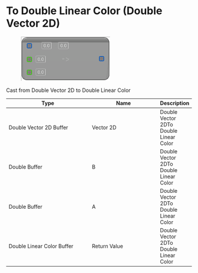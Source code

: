 # To Double Linear Color (Double Vector 2D)

<div align="left" data-full-width="false">

<figure><img src="To_Double_Linear_Color_(Double_Vector_2D).png" alt=""><figcaption></figcaption></figure>

</div>

Cast from Double Vector 2D to Double Linear Color

<table>
<thead><tr><th width="250">Type</th><th width="200">Name</th><th>Description</th></tr></thead>
<tbody>
<tr><td>Double Vector 2D Buffer</td><td>Vector 2D</td><td>Double Vector 2DTo Double Linear Color</td></tr>
<tr><td>Double Buffer</td><td>B</td><td>Double Vector 2DTo Double Linear Color</td></tr>
<tr><td>Double Buffer</td><td>A</td><td>Double Vector 2DTo Double Linear Color</td></tr>
<tr><td>Double Linear Color Buffer</td><td>Return Value</td><td>Double Vector 2DTo Double Linear Color</td></tr>
</tbody>
</table>